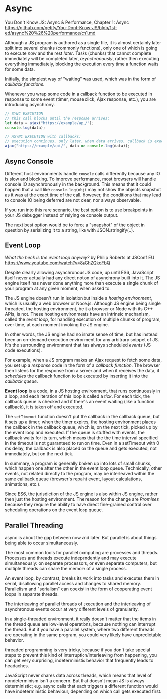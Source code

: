 # Async

You Don't Know JS: Async & Performance, Chapter 1: Async
https://github.com/getify/You-Dont-Know-JS/blob/1st-ed/async%20%26%20performance/ch1.md


Although a JS program is authored as a single file, it is almost certainly later split into several chunks (commonly functions), only one of which is going to execute *now* and the rest *later*. Tasks (chunks) that cannot complete immediately will be completed later, *asynchronously*, rather then executing everything immediately, blocking the execution every time a function waits for some data.

Initially, the simplest way of "waiting" was used, which was in the form of *callback functions*. 

Whenever you wrap some code in a callback function to be executed in response to some event (timer, mouse click, Ajax response, etc.), you are introducing asynchrony.

```js
// SYNC EXECUTION
// this call blocks until the response arrives:
let data = ajax("https://example/api/");
console.log(data);

// ASYNC EXECUTION with callbacks:
// execution continues, only later, when data arrives, callback is executed
ajax("https://example/api/", data => console.log(data));
```

## Async Console

Different host environments handle `console` calls differently because any IO is slow and blocking. To improve performance, most browsers will handle console IO asynchronously in the background. This means that it could happen that a call like `console.log(obj)` may not show the objects snapshot as it was at the exact time of the call. However, the conditions that may lead to console IO being deferred are not clear, nor always observable.

If you run into this rare scenario, the best option is to use breakpoints in your JS debugger instead of relying on console output.

The next best option would be to force a "snapshot" of the object in question by serializing it to a string, like with JSON.stringify(..).


## Event Loop

*What the heck is the event loop anyway?* by Philip Roberts at JSConf EU
https://www.youtube.com/watch?v=8aGhZQkoFbQ

Despite clearly allowing asynchronous JS code, up until ES6, JavaScript itself never actually had any direct notion of asynchrony built into it. The JS engine itself has never done anything more than execute a single chunk of your program at any given moment, when asked to.

The JS engine doesn't run in isolation but inside a *hosting environment*, which is usually a web browser or Node.js. Although JS engine being single threaded, the hosting environment, be it a browser or Node with its C++ APIs, is not. These hosting environments have an intrinsic mechanism, called the *event loop*, for handling execution of multiple chunks of program, over time, at each moment invoking the JS engine.

In other words, the JS engine had no innate sense of time, but has instead been an on-demand execution environment for any arbitrary snippet of JS. It's the surrounding environment that has always scheduled *events* (JS code executions).

For example, when a JS program makes an Ajax request to fetch some data, you set up a *response* code in the form of a *callback function*. The browser then listens for the response from a server and when it receives the data, it *schedules* the callback function to be executed by inserting it into the *callback queue*.

**Event loop** is a code, in a JS hosting environment, that runs continuously in a loop, and each iteration of this loop is called a *tick*. For each tick, the callback queue is checked and if there's an event waiting (like a function callback), it is taken off and executed.

The `setTimeout` function doesn't put the callback in the callback queue, but it sets up a timer; when the timer expires, the hosting environment places the callback in the callback queue, which is, on the next tick, picked up by the event loop and executed. If the queue is stuffed with events, the callback waits for its turn, which means that the the time interval specified in the timeout is not guaranteed to run on time. Even in a setTimeout with 0 ms delay, the callback is also placed on the queue and gets executed, not immediately, but on the next tick.

In summary, a program is generally broken up into lots of small chunks, which happen one after the other in the event loop queue. Technically, other events, not related directly to the program, may be interleaved within the same callback queue (browser's repaint event, layout calculations, animations, etc.).

Since ES6, the jurisdiction of the JS engine is also within JS engine, rather then just the hosting environment. The reason for the change are *Promises* because they require the ability to have direct fine-grained control over scheduling operations on the event loop queue.

## Parallel Threading

async is about the gap between now and later. But parallel is about things being able to occur simultaneously.

The most common tools for parallel computing are processes and threads. Processes and threads execute independently and may execute simultaneously: on separate processors, or even separate computers, but multiple threads can share the memory of a single process.

An event loop, by contrast, breaks its work into tasks and executes them in serial, disallowing parallel access and changes to shared memory. Parallelism and "serialism" can coexist in the form of cooperating event loops in separate threads.

The interleaving of parallel threads of execution and the interleaving of asynchronous events occur at very different levels of granularity.

In a single-threaded environment, it really doesn't matter that the items in the thread queue are low-level operations, because nothing can interrupt the thread. But if you have a parallel system, where two different threads are operating in the same program, you could very likely have unpredictable behavior.

threaded programming is very tricky, because if you don't take special steps to prevent this kind of interruption/interleaving from happening, you can get very surprising, indeterministic behavior that frequently leads to headaches.

JavaScript never shares data across threads, which means that level of nondeterminism isn't a concern. But that doesn't mean JS is always deterministic; e.g. async calls that each triggers a different function would have indeterministic behaviour, depending on which call gets executed first.
